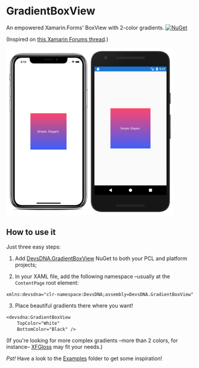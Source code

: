 # GradientBoxView

An empowered Xamarin.Forms' BoxView with 2-color gradients. [![NuGet](https://img.shields.io/nuget/v/DevsDNA.GradientBoxView.svg?label=NuGet)](https://www.nuget.org/packages/DevsDNA.GradientBoxView)

(Inspired on [this Xamarin Forums thread](https://forums.xamarin.com/discussion/comment/240777/#Comment_240777).)

![Android & iOS](Screenshots/Screenshots.png)

## How to use it

Just three easy steps:

1. Add [DevsDNA.GradientBoxView](https://www.nuget.org/packages/DevsDNA.GradientBoxView) NuGet to both your PCL and platform projects;

2. In your XAML file, add the following namespace –usually at the `ContentPage` root element:

```xaml
xmlns:devsdna="clr-namespace:DevsDNA;assembly=DevsDNA.GradientBoxView"
```

3. Place beautiful gradients there where you want!

```xaml
<devsdna:GradientBoxView
    TopColor="White"
    BottomColor="Black" />
```

(If you're looking for more complex gradients –more than 2 colors, for instance– [XFGloss](https://github.com/tbaggett/xfgloss) may fit your needs.)

*Pst!* Have a look to the [Examples](Examples/) folder to get some inspiration!
